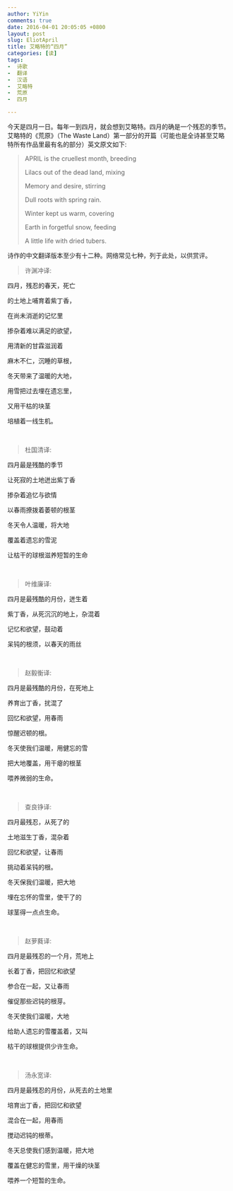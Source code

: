 ```yaml
---
author: YiYin
comments: true
date: 2016-04-01 20:05:05 +0800
layout: post
slug: EliotApril
title: 艾略特的“四月”
categories: [读]
tags:
-  诗歌
-  翻译
-  汉语
-  艾略特
-  荒原
-  四月

---
```

<div class="readreview">今天是四月一日。每年一到四月，就会想到艾略特。四月的确是一个残忍的季节。<br/>
艾略特的《荒原》（The Waste Land）第一部分的开篇（可能也是全诗甚至艾略特所有作品里最有名的部分）英文原文如下:

<blockquote>APRIL is the cruellest month, breeding<br/>

Lilacs out of the dead land, mixing<br/>

Memory and desire, stirring<br/>

Dull roots with spring rain.<br/>

Winter kept us warm, covering<br/>

Earth in forgetful snow, feeding<br/>

A little life with dried tubers.</blockquote>

诗作的中文翻译版本至少有十二种。网络常见七种，列于此处，以供赏评。
</div>

<blockquote>许渊冲译:</blockquote>

四月，残忍的春天，死亡

的土地上哺育着紫丁香，

在尚未消逝的记忆里

掺杂着难以满足的欲望，

用清新的甘霖滋润着

麻木不仁，沉睡的草根，

冬天带来了温暖的大地，

用雪把过去埋在遗忘里，

又用干枯的块茎

培植着一线生机。　　

<br/>

<blockquote>杜国清译:</blockquote>
 
四月最是残酷的季节

让死寂的土地迸出紫丁香

掺杂着追忆与欲情

以春雨撩拨着萎顿的根茎

冬天令人温暖，将大地

覆盖着遗忘的雪泥

让枯干的球根滋养短暂的生命

<br/>

<blockquote>叶维廉译:</blockquote>

四月是最残酷的月份，迸生着

紫丁香，从死沉沉的地上，杂混着

记忆和欲望，鼓动着

呆钝的根须，以春天的雨丝　

<br/>

<blockquote>赵毅衡译:</blockquote>

四月是最残酷的月份，在死地上

养育出丁香，扰混了

回忆和欲望，用春雨

惊醒迟顿的根。

冬天使我们温暖，用健忘的雪

把大地覆盖，用干瘪的根茎

喂养微弱的生命。　　

<br/>

<blockquote>查良铮译:</blockquote>

四月最残忍，从死了的

土地滋生丁香，混杂着

回忆和欲望，让春雨

挑动着呆钝的根。

冬天保我们温暖，把大地

埋在忘怀的雪里，使干了的

球茎得一点点生命。　

<br/>

<blockquote>赵萝蕤译:</blockquote>

四月是最残忍的一个月，荒地上

长着丁香，把回忆和欲望

参合在一起，又让春雨

催促那些迟钝的根芽。

冬天使我们温暖，大地

给助人遗忘的雪覆盖着，又叫

枯干的球根提供少许生命。　

<br/>

<blockquote>汤永宽译:</blockquote>

四月是最残忍的月份，从死去的土地里

培育出丁香，把回忆和欲望

混合在一起，用春雨

搅动迟钝的根蒂。

冬天总使我们感到温暖，把大地

覆盖在健忘的雪里，用干燥的块茎

喂养一个短暂的生命。　
